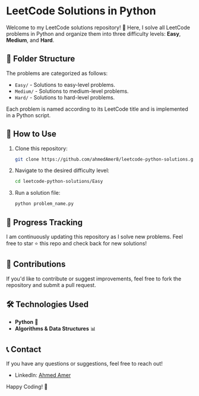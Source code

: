 # LeetCode Solutions in Python

Welcome to my LeetCode solutions repository! 🚀 Here, I solve all LeetCode problems in Python and organize them into three difficulty levels: **Easy**, **Medium**, and **Hard**.

## 📂 Folder Structure
The problems are categorized as follows:
- `Easy/` - Solutions to easy-level problems.
- `Medium/` - Solutions to medium-level problems.
- `Hard/` - Solutions to hard-level problems.

Each problem is named according to its LeetCode title and is implemented in a Python script.

## 🔧 How to Use
1. Clone this repository:
   ```bash
   git clone https://github.com/ahmedAmer8/leetcode-python-solutions.git
   ```
2. Navigate to the desired difficulty level:
   ```bash
   cd leetcode-python-solutions/Easy
   ```
3. Run a solution file:
   ```bash
   python problem_name.py
   ```

## 📌 Progress Tracking
I am continuously updating this repository as I solve new problems. Feel free to star ⭐ this repo and check back for new solutions!

## 🤝 Contributions
If you'd like to contribute or suggest improvements, feel free to fork the repository and submit a pull request.

## 🛠 Technologies Used
- **Python** 🐍
- **Algorithms & Data Structures** 📊

## 📞 Contact
If you have any questions or suggestions, feel free to reach out!

- LinkedIn: [Ahmed Amer](https://www.linkedin.com/in/ahmed-amer-03b390244/)

Happy Coding! 🎯

